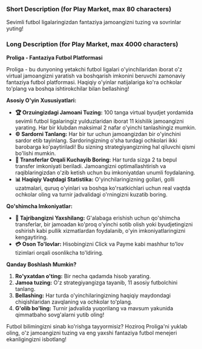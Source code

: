 ### Short Description (for Play Market, max 80 characters)

Sevimli futbol ligalaringizdan fantaziya jamoangizni tuzing va sovrinlar yuting!


### Long Description (for Play Market, max 4000 characters)

**Proliga - Fantaziya Futbol Platformasi**

Proliga - bu dunyoning yetakchi futbol ligalari o'yinchilaridan iborat o'z virtual jamoangizni yaratish va boshqarish imkonini beruvchi zamonaviy fantaziya futbol platformasi. Haqiqiy o'yinlar natijalariga ko'ra ochkolar to'plang va boshqa ishtirokchilar bilan bellashing!

**Asosiy O'yin Xususiyatlari:**

*   **🏆 Orzuingizdagi Jamoani Tuzing:** 100 tanga virtual byudjet yordamida sevimli futbol ligalaringiz yulduzlaridan iborat 11 kishilik jamoangizni yarating. Har bir klubdan maksimal 2 nafar o'yinchi tanlashingiz mumkin.
*   **©️ Sardorni Tanlang:** Har bir tur uchun jamoangizdan bir o'yinchini sardor etib tayinlang. Sardoringizning o'sha turdagi ochkolari ikki barobarga ko'paytiriladi! Bu sizning strategiyangizning hal qiluvchi qismi bo'lishi mumkin.
*   **🔄 Transferlar Orqali Kuchayib Boring:** Har turda sizga 2 ta bepul transfer imkoniyati beriladi. Jamoangizni optimallashtirish va raqiblaringizdan o'zib ketish uchun bu imkoniyatdan unumli foydalaning.
*   **📊 Haqiqiy Vaqtdagi Statistika:** O'yinchilaringizning gollari, golli uzatmalari, quruq o'yinlari va boshqa ko'rsatkichlari uchun real vaqtda ochkolar oling va turnir jadvalidagi o'rningizni kuzatib boring.

**Qo'shimcha Imkoniyatlar:**

*   **🚀 Tajribangizni Yaxshilang:** G'alabaga erishish uchun qo'shimcha transferlar, bir jamoadan ko'proq o'yinchi sotib olish yoki byudjetingizni oshirish kabi pullik xizmatlardan foydalanib, o'yin imkoniyatlaringizni kengaytiring.
*   **💳 Oson To'lovlar:** Hisobingizni Click va Payme kabi mashhur to'lov tizimlari orqali osonlikcha to'ldiring.

**Qanday Boshlash Mumkin?**
1.  **Ro'yxatdan o'ting:** Bir necha qadamda hisob yarating.
2.  **Jamoa tuzing:** O'z strategiyangizga tayanib, 11 asosiy futbolchini tanlang.
3.  **Bellashing:** Har turda o'yinchilaringizning haqiqiy maydondagi chiqishlaridan zavqlaning va ochkolar to'plang.
4.  **G'olib bo'ling:** Turnir jadvalida yuqorilang va mavsum yakunida qimmatbaho sovg'alarni yutib oling!

Futbol bilimingizni sinab ko'rishga tayyormisiz? Hoziroq Proliga'ni yuklab oling, o'z jamoangizni tuzing va eng yaxshi fantaziya futbol menejeri ekanligingizni isbotlang!
